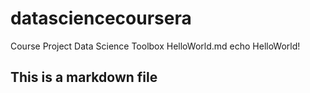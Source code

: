datasciencecoursera
===================

Course Project Data Science Toolbox
HelloWorld.md
echo HelloWorld!
## This is a markdown file

